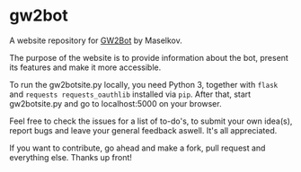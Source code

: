 # gw2bot
A website repository for [GW2Bot](https://github.com/Maselkov/GW2Bot) by Maselkov.

The purpose of the website is to provide information about the bot, present its features and make it more accessible.

To run the gw2botsite.py locally, you need Python 3, together with ``flask`` and ``requests requests_oauthlib`` installed via ``pip``. After that, start gw2botsite.py and go to localhost:5000 on your browser.

Feel free to check the issues for a list of to-do's, to submit your own idea(s), report bugs and leave your general feedback aswell. It's all appreciated.

If you want to contribute, go ahead and make a fork, pull request and everything else. Thanks up front!
